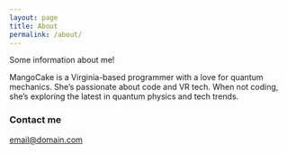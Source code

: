 ```yaml
---
layout: page
title: About
permalink: /about/
---
```


Some information about me!

MangoCake is a Virginia-based programmer with a love for quantum mechanics. She’s passionate about code and VR tech. When not coding, she’s exploring the latest in quantum physics and tech trends.


### Contact me

[email@domain.com](mailto:email@domain.com)
